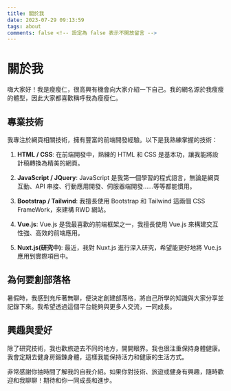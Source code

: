 ```yaml
---
title: 關於我
date: 2023-07-29 09:13:59
tags: about
comments: false <!-- 設定為 false 表示不開放留言 -->
---
```


# 關於我

嗨大家好！我是瘦瘦仁，很高興有機會向大家介紹一下自己。我的網名源於我瘦瘦的體型，因此大家都喜歡稱呼我為瘦瘦仁。

<!-- more -->

## 專業技術

我專注於網頁相關技術，擁有豐富的前端開發經驗。以下是我熟練掌握的技術：

1. **HTML / CSS**: 在前端開發中，熟練的 HTML 和 CSS 是基本功，讓我能將設計稿轉換為精美的網頁。

2. **JavaScript / JQuery**: JavaScript 是我第一個學習的程式語言，無論是網頁互動、API 串接、行動應用開發、伺服器端開發......等等都能慣用。

3. **Bootstrap / Tailwind**: 我擅長使用 Bootstrap 和 Tailwind 這兩個 CSS FrameWork，來建構 RWD 網站。

4. **Vue.js**: Vue.js 是我最喜歡的前端框架之一，我擅長使用 Vue.js 來構建交互性強、高效的前端應用。

5. **Nuxt.js(研究中)**: 最近，我對 Nuxt.js 進行深入研究，希望能更好地將 Vue.js 應用到實際項目中。

## 為何要創部落格

暑假時，我感到充斥著無聊，便決定創建部落格，將自己所學的知識與大家分享並記錄下來。我希望透過這個平台能夠與更多人交流，一同成長。

## 興趣與愛好

除了研究技術，我也歡旅遊去不同的地方，開開眼界。我也很注重保持身體健康。我會定期去健身房鍛鍊身體，這樣我能保持活力和健康的生活方式。

非常感謝你抽時間了解我的自我介紹。如果你對技術、旅遊或健身有興趣，隨時歡迎和我聊聊！期待和你一同成長和進步。
